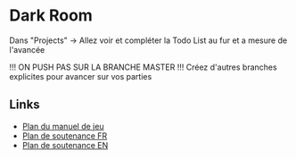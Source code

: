 Dark Room
===

Dans "Projects" → Allez voir et compléter la Todo List au fur et a mesure de l'avancée 

!!! ON PUSH PAS SUR LA BRANCHE MASTER !!! Créez d'autres branches explicites pour avancer sur vos parties


## Links

- [Plan du manuel de jeu](https://hackmd.io/aq1VjwUqTFOlhb81vDtj1A)
- [Plan de soutenance FR](https://hackmd.io/EAw_l7FoT0WusuXb4EdEFA)
- [Plan de soutenance EN](https://hackmd.io/qT8z5kXDTJyrc_299MCrPw)
